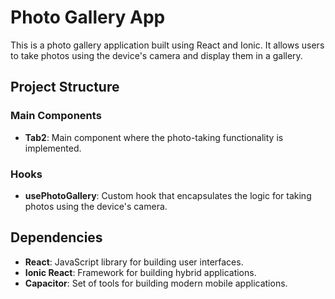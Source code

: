 # Photo Gallery App

This is a photo gallery application built using React and Ionic. It allows users to take photos using the device's camera and display them in a gallery.

## Project Structure

### Main Components

- **Tab2**: Main component where the photo-taking functionality is implemented.

### Hooks

- **usePhotoGallery**: Custom hook that encapsulates the logic for taking photos using the device's camera.


## Dependencies

- **React**: JavaScript library for building user interfaces.
- **Ionic React**: Framework for building hybrid applications.
- **Capacitor**: Set of tools for building modern mobile applications.




